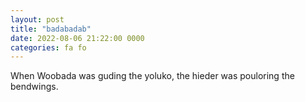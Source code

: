```yaml
---
layout: post
title: "badabadab"
date: 2022-08-06 21:22:00 0000
categories: fa fo
---
```


When Woobada was guding the yoluko, the hieder was pouloring the bendwings.